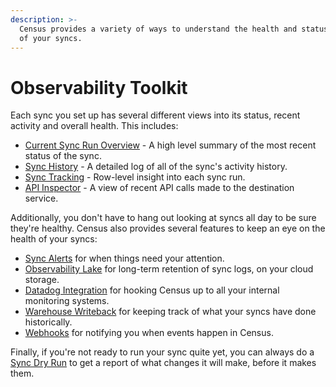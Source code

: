 ```yaml
---
description: >-
  Census provides a variety of ways to understand the health and status of each
  of your syncs.
---
```


# Observability Toolkit

Each sync you set up has several different views into its status, recent activity and overall health. This includes:

* [Current Sync Run Overview](current-sync-run-overview.md) - A high level summary of the most recent status of the sync.
* [Sync History](sync-history.md) - A detailed log of all of the sync's activity history.
* [Sync Tracking](sync-tracking.md) - Row-level insight into each sync run.
* [API Inspector](api-inspector.md) - A view of recent API calls made to the destination service.

Additionally, you don't have to hang out looking at syncs all day to be sure they're healthy. Census also provides several features to keep an eye on the health of your syncs:

* [Sync Alerts](alerts.md) for when things need your attention.
* [Observability Lake](observability-lake.md) for long-term retention of sync logs, on your cloud storage.
* [Datadog Integration](datadog-integration.md) for hooking Census up to all your internal monitoring systems.&#x20;
* [Warehouse Writeback](warehouse-writeback.md) for keeping track of what your syncs have done historically.
* [Webhooks](webhooks.md) for notifying you when events happen in Census.&#x20;

Finally, if you're not ready to run your sync quite yet, you can always do a [Sync Dry Run](sync-dry-runs.md) to get a report of what changes it will make, before it makes them.
